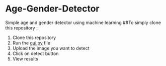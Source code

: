 # Age-Gender-Detector
Simple age and gender detector using machine learning
##To simply clone this repository :
1. Clone this repository
2. Run the [gui.py]() file
3. Upload the image you want to detect
4. Click on detect button
5. View results
